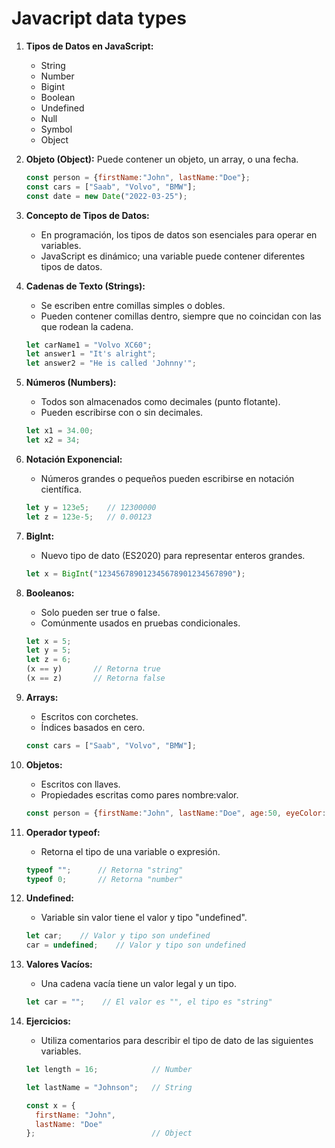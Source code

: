 # Javacript data types

1. **Tipos de Datos en JavaScript:**
   - String
   - Number
   - Bigint
   - Boolean
   - Undefined
   - Null
   - Symbol
   - Object

2. **Objeto (Object):** Puede contener un objeto, un array, o una fecha.

   ```javascript
   const person = {firstName:"John", lastName:"Doe"};
   const cars = ["Saab", "Volvo", "BMW"];
   const date = new Date("2022-03-25");
   ```

3. **Concepto de Tipos de Datos:**
   - En programación, los tipos de datos son esenciales para operar en variables.
   - JavaScript es dinámico; una variable puede contener diferentes tipos de datos.

4. **Cadenas de Texto (Strings):**
   - Se escriben entre comillas simples o dobles.
   - Pueden contener comillas dentro, siempre que no coincidan con las que rodean la cadena.

   ```javascript
   let carName1 = "Volvo XC60";
   let answer1 = "It's alright";
   let answer2 = "He is called 'Johnny'";
   ```

5. **Números (Numbers):**
   - Todos son almacenados como decimales (punto flotante).
   - Pueden escribirse con o sin decimales.

   ```javascript
   let x1 = 34.00;
   let x2 = 34;
   ```

6. **Notación Exponencial:**
   - Números grandes o pequeños pueden escribirse en notación científica.

   ```javascript
   let y = 123e5;    // 12300000
   let z = 123e-5;   // 0.00123
   ```

7. **BigInt:**
   - Nuevo tipo de dato (ES2020) para representar enteros grandes.

   ```javascript
   let x = BigInt("123456789012345678901234567890");
   ```

8. **Booleanos:**
   - Solo pueden ser true o false.
   - Comúnmente usados en pruebas condicionales.

   ```javascript
   let x = 5;
   let y = 5;
   let z = 6;
   (x == y)       // Retorna true
   (x == z)       // Retorna false
   ```

9. **Arrays:**
   - Escritos con corchetes.
   - Índices basados en cero.

   ```javascript
   const cars = ["Saab", "Volvo", "BMW"];
   ```

10. **Objetos:**
    - Escritos con llaves.
    - Propiedades escritas como pares nombre:valor.

    ```javascript
    const person = {firstName:"John", lastName:"Doe", age:50, eyeColor:"blue"};
    ```

11. **Operador typeof:**
    - Retorna el tipo de una variable o expresión.

    ```javascript
    typeof "";      // Retorna "string"
    typeof 0;       // Retorna "number"
    ```

12. **Undefined:**
    - Variable sin valor tiene el valor y tipo "undefined".

    ```javascript
    let car;    // Valor y tipo son undefined
    car = undefined;    // Valor y tipo son undefined
    ```

13. **Valores Vacíos:**
    - Una cadena vacía tiene un valor legal y un tipo.

    ```javascript
    let car = "";    // El valor es "", el tipo es "string"
    ```

14. **Ejercicios:**
    - Utiliza comentarios para describir el tipo de dato de las siguientes variables.

    ```javascript
    let length = 16;            // Number

    let lastName = "Johnson";   // String

    const x = {
      firstName: "John",
      lastName: "Doe"
    };                          // Object
    ```
